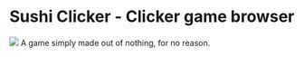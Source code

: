 # Sushi Clicker - Clicker game browser

<img src='@assets/start-screen.jpg'>
A game simply made out of nothing, for no reason.
